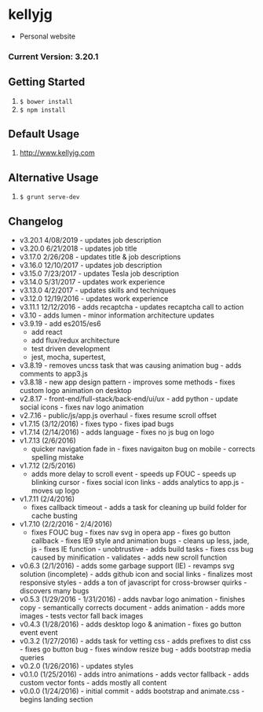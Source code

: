 # kellyjg

- Personal website

### Current Version: 3.20.1

## Getting Started

1. `$ bower install`
2. `$ npm install`

## Default Usage

1. http://www.kellyjg.com

## Alternative Usage

1. `$ grunt serve-dev`

## Changelog

- v3.20.1 4/08/2019 - updates job description
- v3.20.0 6/21/2018 - updates job title
- v3.17.0 2/26/208 - updates title & job descriptions
- v3.16.0 12/10/2017 - updates job description
- v3.15.0 7/23/2017 - updates Tesla job description
- v3.14.0 5/31/2017 - updates work experience
- v3.13.0 4/2/2017 - updates skills and techniques
- v3.12.0 12/19/2016 - updates work experience
- v3.11.1 12/12/2016 - adds recaptcha - updates recaptcha call to action
- v3.10 - adds lumen - minor information architecture updates
- v3.9.19 - add es2015/es6
  - add react
  - add flux/redux architecture
  - test driven development
  - jest, mocha, supertest,
- v3.8.19 - removes uncss task that was causing animation bug - adds comments to app3.js
- v3.8.18 - new app design pattern - improves some methods - fixes custom logo animation on desktop
- v2.8.17 - front-end/full-stack/back-end/ui/ux - add python - update social icons - fixes nav logo animation
- v2.7.16 - public/js/app.js overhaul - fixes resume scroll offset
- v1.7.15 (3/12/2016) - fixes typo - fixes ipad bugs
- v1.7.14 (2/14/2016) - adds language - fixes no js bug on logo
- v1.7.13 (2/6/2016)
  - quicker navigation fade in - fixes navigaiton bug on mobile - corrects spelling mistake
- v1.7.12 (2/5/2016)
  - adds more delay to scroll event - speeds up FOUC - speeds up blinking cursor - fixes social icon links - adds analytics to app.js - moves up logo
- v1.7.11 (2/4/2016)
  - fixes callback timeout - adds a task for cleaning up build folder for cache busting
- v1.7.10 (2/2/2016 - 2/4/2016)
  - fixes FOUC bug - fixes nav svg in opera app - fixes go button callback - fixes IE9 style and animation bugs - cleans up less, jade, js - fixes IE function - unobtrustive - adds build tasks - fixes css bug caused by minification - validates - adds new scroll function
- v0.6.3 (2/1/2016) - adds some garbage support (IE) - revamps svg solution (incomplete) - adds github icon and social links - finalizes most responsive styles - adds a ton of javascript for cross-browser quirks - discovers many bugs
- v0.5.3 (1/29/2016 - 1/31/2016) - adds navbar logo animation - finishes copy - semantically corrects document - adds animation - adds more images - tests vector fall back images
- v0.4.3 (1/28/2016) - adds desktop logo & animation - fixes go button event event
- v0.3.2 (1/27/2016) - adds task for vetting css - adds prefixes to dist css - fixes go button bug - fixes window resize bug - adds bootstrap media queries
- v0.2.0 (1/26/2016) - updates styles
- v0.1.0 (1/25/2016) - adds intro animations - adds vector fallback - adds custom vector fonts - adds mostly all content
- v0.0.0 (1/24/2016) - initial commit - adds bootstrap and animate.css - begins landing section
